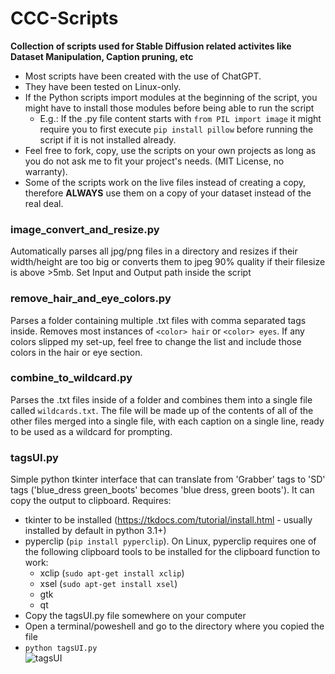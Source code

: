 # CCC-Scripts

**Collection of scripts used for Stable Diffusion related activites like Dataset Manipulation, Caption pruning, etc**
* Most scripts have been created with the use of ChatGPT.
* They have been tested on Linux-only.
* If the Python scripts import modules at the beginning of the script, you might have to install those modules before being able to run the script
    * E.g.: If the .py file content starts with `from PIL import image` it might require you to first execute `pip install pillow` before running the script if it is not installed already.
* Feel free to fork, copy, use the scripts on your own projects as long as you do not ask me to fit your project's needs. (MIT License, no warranty).
* Some of the scripts work on the live files instead of creating a copy, therefore **ALWAYS** use them on a copy of your dataset instead of the real deal.

### **image_convert_and_resize.py**
Automatically parses all jpg/png files in a directory and resizes if their width/height are too big or converts them to jpeg 90% quality if their filesize is above >5mb. Set Input and Output path inside the script
### **remove_hair_and_eye_colors.py**
Parses a folder containing multiple .txt files with comma separated tags inside. Removes most instances of `<color> hair` or `<color> eyes`. If any colors slipped my set-up, feel free to change the list and include those colors in the hair or eye section.
### **combine_to_wildcard.py**
Parses the .txt files inside of a folder and combines them into a single file called `wildcards.txt`. The file will be made up of the contents of all of the other files merged into a single file, with each caption on a single line, ready to be used as a wildcard for prompting.
### **tagsUI.py**
Simple python tkinter interface that can translate from 'Grabber' tags to 'SD' tags ('blue_dress green_boots' becomes 'blue dress, green boots'). It can copy the output to clipboard.
Requires: 
* tkinter to be installed (https://tkdocs.com/tutorial/install.html - usually installed by default in python 3.1+) 
* pyperclip (`pip install pyperclip`). 
On Linux, pyperclip requires one of the following clipboard tools to be installed for the clipboard function to work:
   * xclip (`sudo apt-get install xclip`)
   * xsel (`sudo apt-get install xsel`)
   * gtk
   * qt
* Copy the tagsUI.py file somewhere on your computer
* Open a terminal/poweshell and go to the directory where you copied the file
* `python tagsUI.py`  
![tagsUI](https://github.com/CCC-anon/CCC-Scripts/assets/163057682/18e2ea79-3336-411a-a78b-d4c55dad5847)
